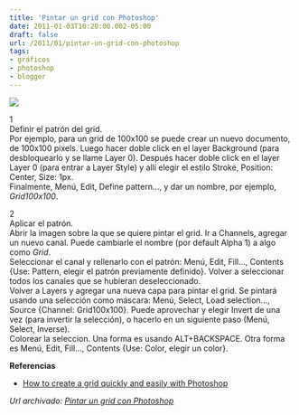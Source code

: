 ```yaml
---
title: 'Pintar un grid con Photoshop'
date: 2011-01-03T10:20:00.002-05:00
draft: false
url: /2011/01/pintar-un-grid-con-photoshop
tags: 
- gráficos
- photoshop
- blogger
---
```


[![](https://2.bp.blogspot.com/_K2xwnQ4Llso/TSHptmCRWCI/AAAAAAAABPs/h3_1N5t3j4k/s1600/photoshop-grid.png)](https://2.bp.blogspot.com/_K2xwnQ4Llso/TSHptmCRWCI/AAAAAAAABPs/h3_1N5t3j4k/s1600/photoshop-grid.png)

1  
Definir el patrón del grid.  
Por ejemplo, para un grid de 100x100 se puede crear un nuevo documento, de 100x100 pixels. Luego hacer doble click en el layer Background (para desbloquearlo y se llame Layer 0). Después hacer doble click en el layer Layer 0 (para entrar a Layer Style) y allí elegir el estilo Stroke, Position: Center, Size: 1px.  
Finalmente, Menú, Edit, Define pattern..., y dar un nombre, por ejemplo, _Grid100x100_.  
  
2  
Aplicar el patrón.  
Abrir la imagen sobre la que se quiere pintar el grid. Ir a Channels, agregar un nuevo canal. Puede cambiarle el nombre (por default Alpha 1) a algo como _Grid_.  
Seleccionar el canal y rellenarlo con el patrón: Menú, Edit, Fill..., Contents {Use: Pattern, elegir el patrón previamente definido}. Volver a seleccionar todos los canales que se hubieran deseleccionado.  
Volver a Layers y agregar una nueva capa para pintar el grid. Se pintará usando una selección como máscara: Menú, Select, Load selection..., Source {Channel: Grid100x100}. Puede aprovechar y elegir Invert de una vez (para invertir la selección), o hacerlo en un siguiente paso (Menú, Select, Inverse).  
Colorear la seleccion. Una forma es usando ALT+BACKSPACE. Otra forma es Menú, Edit, Fill..., Contents {Use: Color, elegir un color}.  
  
**Referencias**  

*   [How to create a grid quickly and easily with Photoshop](http://www.bolducpress.com/tutorials/how-to-create-a-grid-quickly-and-easily-with-photoshop/)

_*Url archivado: [Pintar un grid con Photoshop](https://akcdev.blogspot.com/2011/01/pintar-un-grid-con-photoshop.html)*_

